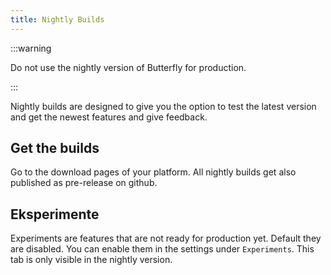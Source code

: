 ```yaml
---
title: Nightly Builds
---
```


:::warning

Do not use the nightly version of Butterfly for production.

:::

Nightly builds are designed to give you the option to test the latest version and get the newest features and give feedback.

## Get the builds

Go to the download pages of your platform.
All nightly builds get also published as pre-release on github.

## Eksperimente

Experiments are features that are not ready for production yet.
Default they are disabled. You can enable them in the settings under `Experiments`.
This tab is only visible in the nightly version.
